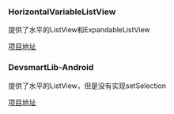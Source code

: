 ### HorizontalVariableListView  ###

提供了水平的ListView和ExpandableListView

[项目地址](https://github.com/sephiroth74/HorizontalVariableListView)

### DevsmartLib-Android ###

提供了水平的ListView，但是没有实现setSelection

[项目地址](https://github.com/dinocore1/DevsmartLib-Android)




